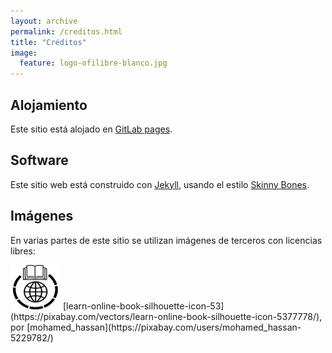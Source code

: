 ```yaml
---
layout: archive
permalink: /creditos.html
title: "Créditos"
image:
  feature: logo-ofilibre-blanco.jpg
---
```


## Alojamiento

Este sitio está alojado en [GitLab pages](https://docs.gitlab.com/ee/user/project/pages/).

## Software

Este sitio web está construido con [Jekyll](http://jekyllrb.com), usando el estilo [Skinny Bones](https://mmistakes.github.io/jekyll-theme-skinny-bones/).

## Imágenes

En varias partes de este sitio se utilizan imágenes de terceros con licencias libres:

<img src="/images/catalogo/logo.png" height="71" width="80">
[learn-online-book-silhouette-icon-53](https://pixabay.com/vectors/learn-online-book-silhouette-icon-5377778/), por [mohamed_hassan](https://pixabay.com/users/mohamed_hassan-5229782/)
